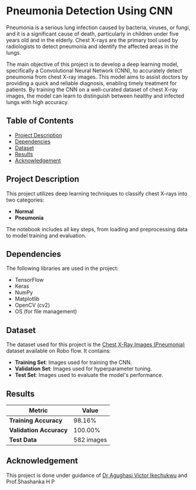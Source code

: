 # Pneumonia Detection Using CNN
Pneumonia is a serious lung infection caused by bacteria, viruses, or fungi, and it is a significant cause of death, particularly in children under five years old and in the elderly. Chest X-rays are the primary tool used by radiologists to detect pneumonia and identify the affected areas in the lungs.


The main objective of this project is to develop a deep learning model, specifically a Convolutional Neural Network (CNN), to accurately detect pneumonia from chest X-ray images. This model aims to assist doctors by providing a quick and reliable diagnosis, enabling timely treatment for patients. By training the CNN on a well-curated dataset of chest X-ray images, the model can learn to distinguish between healthy and infected lungs with high accuracy.

## Table of Contents

- [Project Description](#project-description)
- [Dependencies](#dependencies)
- [Dataset](#dataset)
- [Results](#results)
- [Acknowledgement](#acknowledgement)

## Project Description

This project utilizes deep learning techniques to classify chest X-rays into two categories:
- **Normal**
- **Pneumonia**

The notebook includes all key steps, from loading and preprocessing data to model training and evaluation.

## Dependencies

The following libraries are used in the project:

- TensorFlow
- Keras
- NumPy
- Matplotlib
- OpenCV (cv2)
- OS (for file management)

## Dataset

The dataset used for this project is the [Chest X-Ray Images (Pneumonia)](https://universe.roboflow.com/mohamed-traore-2ekkp/chest-x-rays-qjmia/dataset/4) dataset available on Robo flow. It contains:

- **Training Set**: Images used for training the CNN.
- **Validation Set**: Images used for hyperparameter tuning.
- **Test Set**: Images used to evaluate the model's performance.

## Results

| Metric               | Value       |
|----------------------|-------------|
| **Training Accuracy** | 98.16%      |
| **Validation Accuracy** | 100.00%    |
| **Test Data**         | 582 images  |

## Acknowledgement
This project is done under guidance of [Dr Agughasi Victor Ikechukwu](Victor-Ikechukwu) and Prof.Shashanka H P
